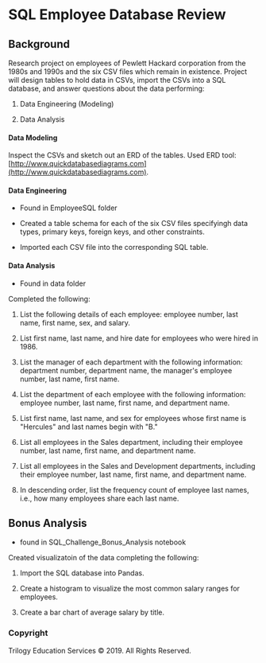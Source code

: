 # SQL Employee Database Review

## Background

Research project on employees of Pewlett Hackard corporation from the 1980s and 1990s and the six CSV files which remain in existence. Project will design tables to hold data in CSVs,  import the CSVs into a SQL database, and answer questions about the data performing:

1. Data Engineering (Modeling)

2. Data Analysis

#### Data Modeling

Inspect the CSVs and sketch out an ERD of the tables. Used ERD tool: [http://www.quickdatabasediagrams.com](http://www.quickdatabasediagrams.com).

#### Data Engineering

* Found in EmployeeSQL folder

* Created a table schema for each of the six CSV files specifyingh data types, primary keys, foreign keys, and other constraints.

* Imported each CSV file into the corresponding SQL table. 

#### Data Analysis

* Found in data folder

Completed the following:

1. List the following details of each employee: employee number, last name, first name, sex, and salary.

2. List first name, last name, and hire date for employees who were hired in 1986.

3. List the manager of each department with the following information: department number, department name, the manager's employee number, last name, first name.

4. List the department of each employee with the following information: employee number, last name, first name, and department name.

5. List first name, last name, and sex for employees whose first name is "Hercules" and last names begin with "B."

6. List all employees in the Sales department, including their employee number, last name, first name, and department name.

7. List all employees in the Sales and Development departments, including their employee number, last name, first name, and department name.

8. In descending order, list the frequency count of employee last names, i.e., how many employees share each last name.

## Bonus Analysis
* found in SQL_Challenge_Bonus_Analysis notebook

Created visualizatoin of the data completing the following:

1. Import the SQL database into Pandas.
 
2. Create a histogram to visualize the most common salary ranges for employees.

3. Create a bar chart of average salary by title.


### Copyright

Trilogy Education Services © 2019. All Rights Reserved.
